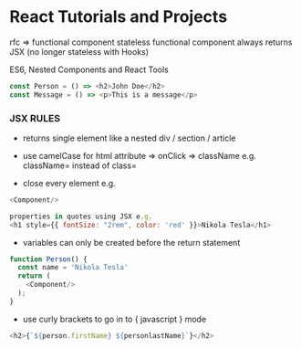 # React Tutorials and Projects

rfc => functional component
stateless functional component always returns JSX (no longer stateless with Hooks)

ES6, Nested Components and React Tools
```javascript
const Person = () => <h2>John Doe</h2>
const Message = () => <p>This is a message</p>
```

### JSX RULES

- returns single element like a nested div / section / article
- use camelCase for html attribute => onClick => className e.g. className= instead of class=

- close every element e.g. 
```javascript 
<Component/>
```

```javascript
properties in quotes using JSX e.g.
<h1 style={{ fontSize: "2rem", color: 'red' }}>Nikola Tesla</h1>
```

- variables can only be created before the return statement
```javascript
function Person() {
  const name = 'Nikola Tesla'
  return (
    <Component/>
  );
}
```

- use curly brackets to go in to { javascript } mode
```javascript
<h2>{`${person.firstName} ${personlastName}`}</h2>
```